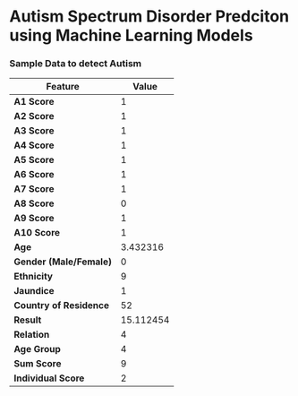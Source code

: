 # Autism Spectrum Disorder Predciton using Machine Learning Models


### Sample Data to detect Autism

| **Feature**             | **Value**   |
|-------------------------|-------------|
| **A1 Score**            | 1           |
| **A2 Score**            | 1           |
| **A3 Score**            | 1           |
| **A4 Score**            | 1           |
| **A5 Score**            | 1           |
| **A6 Score**            | 1           |
| **A7 Score**            | 1           |
| **A8 Score**            | 0           |
| **A9 Score**            | 1           |
| **A10 Score**           | 1           |
| **Age**                 | 3.432316    |
| **Gender (Male/Female)**| 0           |
| **Ethnicity**           | 9           |
| **Jaundice**            | 1           |
| **Country of Residence**| 52          |
| **Result**              | 15.112454   |
| **Relation**            | 4           |
| **Age Group**           | 4           |
| **Sum Score**           | 9           |
| **Individual Score**    | 2           |


